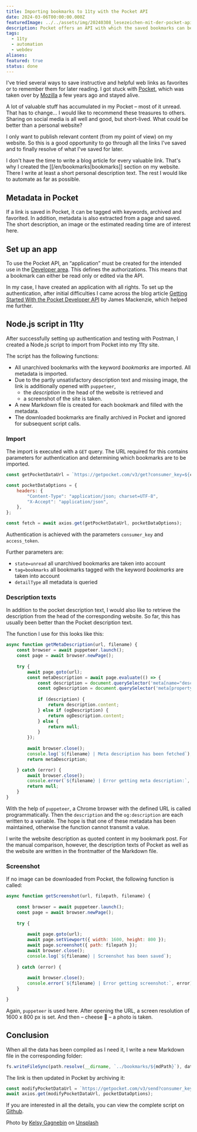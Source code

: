 ```yaml
---
title: Importing bookmarks to 11ty with the Pocket API
date: 2024-03-06T00:00:00.000Z
featuredImage: ../../assets/img/20240308_lesezeichen-mit-der-pocket-api-nach-11ty-importieren.jpg
description: Pocket offers an API with which the saved bookmarks can be used and customized. I make use of this and save the data in a bookmark post on [stebre.ch](https://stebre.ch/en/bookmarks). Bookmarks with a specific tag are taken into account. After processing, the link saved on Pocket is archived.
tags:
  - 11ty
  - automation
  - webdev
aliases: 
featured: true
status: done
---
```

I've tried several ways to save instructive and helpful web links as favorites or to remember them for later reading. I got stuck with [Pocket](https://getpocket.com), which was taken over by [Mozilla](https://www.mozilla.org/de/) a few years ago and stayed alive.

A lot of valuable stuff has accumulated in my Pocket – most of it unread. That has to change... I would like to recommend these treasures to others. Sharing on social media is all well and good, but short-lived. What could be better than a personal website?

I only want to publish relevant content (from my point of view) on my website. So this is a good opportunity to go through all the links I've saved and to finally resolve of what I've saved for later.

I don't have the time to write a blog article for every valuable link. That's why I created the [[/en/bookmarks|bookmarks]] section on my website. There I write at least a short personal description text. The rest I would like to automate as far as possible.

## Metadata in Pocket

If a link is saved in Pocket, it can be tagged with keywords, archived and favorited. In addition, metadata is also extracted from a page and saved. The short description, an image or the estimated reading time are of interest here.

## Set up an app

To use the Pocket API, an “application” must be created for the intended use in the [Developer area](https://getpocket.com/developer/). This defines the authorizations. This means that a bookmark can either  be read only or edited via the API.

In my case, I have created an application with all rights. To set up the authentication, after initial difficulties I came across the blog article [Getting Started With the Pocket Developer API](https://www.jamesfmackenzie.com/getting-started-with-the-pocket-developer-api/) by James Mackenzie, which helped me further.

## Node.js script in 11ty

After successfully setting up authentication and testing with Postman, I created a Node.js script to import from Pocket into my 11ty site.

The script has the following functions:

- All unarchived bookmarks with the keyword *bookmarks* are imported. All metadata is imported.
- Due to the partly unsatisfactory description text and missing image, the link is additionally opened with `puppeteer`,
	- the *description* in the head of the website is retrieved and
	- a screenshot of the site is taken.
- A new Markdown file is created for each bookmark and filled with the metadata.
- The downloaded bookmarks are finally archived in Pocket and ignored for subsequent script calls.

### Import

The import is executed with a `GET` query. The URL required for this contains parameters for authentication and determining which bookmarks are to be imported.

```js
const getPocketDataUrl = `https://getpocket.com/v3/get?consumer_key=${consumerKey}&access_token=${accessToken}&state=unread&tag=bookmarks&detailType=complete`;

const pocketDataOptions = {
	headers: {
		"Content-Type": "application/json; charset=UTF-8",
		"X-Accept": "application/json",
	},
};

const fetch = await axios.get(getPocketDataUrl, pocketDataOptions);
```

Authentication is achieved with the parameters `consumer_key` and `access_token`.

Further parameters are:

- `state=unread` all unarchived bookmarks are taken into account
- `tag=bookmarks` all bookmarks tagged with the keyword *bookmarks* are taken into account
- `detailType` all metadata is queried

### Description texts

In addition to the pocket description text, I would also like to retrieve the description from the head of the corresponding website. So far, this has usually been better than the Pocket description text.

The function I use for this looks like this:

```js
async function getMetaDescription(url, filename) {
	const browser = await puppeteer.launch();
	const page = await browser.newPage();
	
	try {
		await page.goto(url);
		const metaDescription = await page.evaluate(() => {
			const description = document.querySelector('meta[name="description"]');
			const ogDescription = document.querySelector('meta[property="og:description"]');
			
			if (description) {
				return description.content;
			} else if (ogDescription) {
				return ogDescription.content;
			} else {
				return null;
			}
		});
		
		await browser.close();
		console.log(`${filename} | Meta description has been fetched`);
		return metaDescription;

	} catch (error) {
		await browser.close();
		console.error(`${filename} | Error getting meta description:`, error);
		return null;
	}
}
```

With the help of `puppeteer`, a Chrome browser with the defined URL is called programmatically. Then the `description` and the `og:description` are each written to a variable. The hope is that one of these metadata has been maintained, otherwise the function cannot transmit a value.

I write the website description as quoted content in my bookmark post. For the manual comparison, however, the description texts of Pocket as well as the website are written in the frontmatter of the Markdown file.

### Screenshot

If no image can be downloaded from Pocket, the following function is called:

```js
async function getScreenshot(url, filepath, filename) {
	
	const browser = await puppeteer.launch();
	const page = await browser.newPage();
	
	try {
	
		await page.goto(url);
		await page.setViewport({ width: 1600, height: 800 });
		await page.screenshot({ path: filepath });
		await browser.close();
		console.log(`${filename} | Screenshot has been saved`);
	
	} catch (error) {
	
		await browser.close();
		console.error(`${filename} | Error getting screenshot:`, error);
	}

}
```

Again, `puppeteer` is used here. After opening the URL, a screen resolution of 1600 x 800 px is set. And then – cheese 📸 – a photo is taken.

## Conclusion

When all the data has been compiled as I need it, I write a new Markdown file in the corresponding folder:

```js
fs.writeFileSync(path.resolve(__dirname, `../bookmarks/${mdPath}`), data, "utf-8");
```

The link is then updated in Pocket by archiving it:

```js
const modifyPocketDataUrl = `https://getpocket.com/v3/send?consumer_key=${consumerKey}&access_token=${accessToken}&actions=[{"action": "archive", "item_id":"${frontmatterData.id}"}]`;
await axios.get(modifyPocketDataUrl, pocketDataOptions);
```

If you are interested in all the details, you can view the complete script on [Github](https://github.com/stebrech/stebre-site/blob/main/_scripts/fetchPocketSaves.js).

Photo by [Kelsy Gagnebin](https://unsplash.com/de/@kelsymichael?utm_content=creditCopyText&utm_medium=referral&utm_source=unsplash) on [Unsplash](https://unsplash.com/de/fotos/ein-stapel-bucher-mit-bunten-bandern-darauf-gdeIn8lsTzs?utm_content=creditCopyText&utm_medium=referral&utm_source=unsplash)

